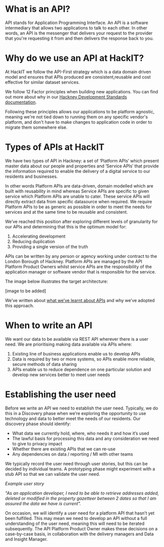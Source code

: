 # What is an API?
API stands for Application Programming Interface. An API is a software intermediary that allows two applications to talk to each other. In other words, an API is the messenger that delivers your request to the provider that you're requesting it from and then delivers the response back to you.

# Why do we use an API at HackIT?

At HackIT we follow the API-First strategy which is a data domain driven model and ensures that APIs produced are consistent,reusable and cost effective for similar dataset services.

We follow 12 Factor principles when building new applications. You can find out more about why in our [Hackney Development Standards documentation](https://github.com/LBHackney-IT/API-Playbook/blob/master/12-factor.md).

Following these principles allows our applications to be platform agnostic, meaning we're not tied down to running them on any specific vendor's platform, and don't have to make changes to application code in order to migrate them somewhere else.

# Types of APIs at HackIT

We have two types of API in Hackney: a set of ‘Platform APIs’ which present master data about our people and properties and ‘Service APIs’ that provide the information required to enable the delivery of a digital service to our residents and businesses.

In other words Platform APIs are data-driven, domain modelled which are built with reusability in mind whereas Service APIs are specific to given service which Platform APIs are unable to cater. These service APIs will directly extract data from specific datasource when required. We require Platform APIs to be as generic as possible in order to meet the needs for services and at the same time to be reusable and consistent.

We’ve reached this position after exploring different levels of granularity for our APIs and determining that this is the optimum model for:

1. Accelerating development
1. Reducing duplication
1. Providing a single version of the truth

APIs can be written by any person or agency working under contract to the London Borough of Hackney. Platform APIs are managed by the API Platform Product Owners whilst service APIs are the responsibility of the application manager or software vendor that is responsible for the service.

The image below illustrates the target architecture:

[image to be added]

We’ve written about [what we’ve learnt about APIs](https://docs.google.com/document/d/10C2Ly0uhZ35g-p1215rJhKoRtWkKns5ax2gWOkGDglA/edit?usp=sharing) and why we’ve adopted this approach.

# When to write an API

We want our data to be available via REST API wherever there is a user need. We are prioritising making data available via APIs where:

1. Existing line of business applications enable us to develop APIs
1. Data is required by two or more systems, so APIs enable more reliable, secure methods of data sharing
1. APIs enable us to reduce dependence on one particular solution and develop new services better to meet user needs

# Establishing the user need

Before we write an API we need to establish the user need. Typically, we do this in a Discovery phase when we’re exploring the opportunity to use technology and data to better meet the needs of our residents. Our discovery phase should identify:

* What data we currently hold, where, who needs it and how it’s used
* The lawful basis for processing this data and any consideration we need to give to privacy impact
* Whether there are existing APIs that we can re-use
* Any dependencies on data / reporting / MI with other teams

We typically record the user need through user stories, but this can be decided by individual teams. A prototyping phase might experiment with a stub API so that we can validate the user need.

*Example user story* 

*"As an application developer, I need to be able to retrieve addresses added, deleted or modified in the property gazetteer between 2 dates so that I am assured the data we have is current".*

On occasion, we will identify a user need for a platform API that hasn’t yet been fulfilled. This may mean we need to develop an API without a full understanding of the user need, meaning this will need to be iterated subsequently. The API Platform Product Owner makes these decisions on a case-by-case basis, in collaboration with the delivery managers and Data and Insight Manager.
